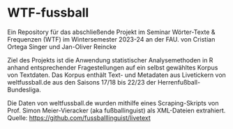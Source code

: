 # WTF-fussball

Ein Repository für das abschließende Projekt im Seminar Wörter-Texte & Frequenzen (WTF) im Wintersemester 2023-24 an der FAU. 
von Cristian Ortega Singer und Jan-Oliver Reincke

Ziel des Projekts ist die Anwendung statistischer Analysemethoden in R anhand entsprechender Fragestellungen auf ein selbst gewähltes Korpus von Textdaten.
Das Korpus enthält Text- und Metadaten aus Livetickern von weltfussball.de aus den Saisons 17/18 bis 22/23 der Herrenfußball-Bundesliga.

Die Daten von weltfussball.de wurden mithilfe eines Scraping-Skripts von Prof. Simon Meier-Vieracker (aka fußballinguist) als XML-Dateien extrahiert.
  Quelle: https://github.com/fussballlinguist/livetext

